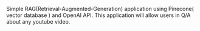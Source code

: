 Simple RAG(Retrieval-Augmented-Generation) application using Pinecone( vector database ) and OpenAI API. This application will allow users in Q/A about any youtube video.
